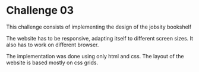# Challenge 03

This challenge consists of implementing the design of the jobsity bookshelf

The website has to be responsive, adapting itself to different screen sizes. It also has to work on different browser.

The implementation was done using only html and css. The layout of the website is based mostly on css grids.